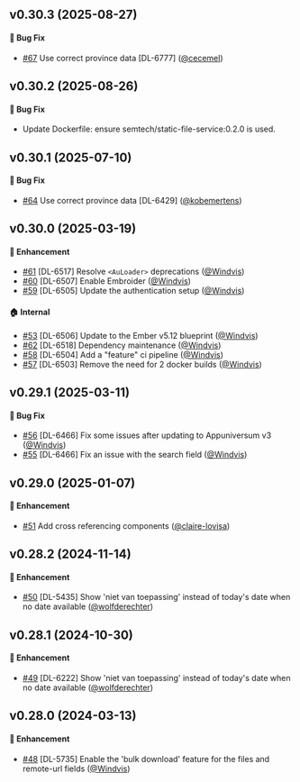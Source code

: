 ## v0.30.3 (2025-08-27)

#### :bug: Bug Fix
* [#67](https://github.com/lblod/frontend-toezicht-abb/pull/67) Use correct province data [DL-6777] ([@cecemel](https://github.com/cecemel))

## v0.30.2 (2025-08-26)

#### :bug: Bug Fix
- Update Dockerfile: ensure semtech/static-file-service:0.2.0 is used.

## v0.30.1 (2025-07-10)

#### :bug: Bug Fix
* [#64](https://github.com/lblod/frontend-toezicht-abb/pull/64) Use correct province data [DL-6429] ([@kobemertens](https://github.com/kobemertens))

## v0.30.0 (2025-03-19)

#### :rocket: Enhancement
* [#61](https://github.com/lblod/frontend-toezicht-abb/pull/61) [DL-6517] Resolve `<AuLoader>` deprecations ([@Windvis](https://github.com/Windvis))
* [#60](https://github.com/lblod/frontend-toezicht-abb/pull/60) [DL-6507] Enable Embroider ([@Windvis](https://github.com/Windvis))
* [#59](https://github.com/lblod/frontend-toezicht-abb/pull/59) [DL-6505] Update the authentication setup ([@Windvis](https://github.com/Windvis))

#### :house: Internal
* [#53](https://github.com/lblod/frontend-toezicht-abb/pull/53) [DL-6506] Update to the Ember v5.12 blueprint ([@Windvis](https://github.com/Windvis))
* [#62](https://github.com/lblod/frontend-toezicht-abb/pull/62) [DL-6518] Dependency maintenance ([@Windvis](https://github.com/Windvis))
* [#58](https://github.com/lblod/frontend-toezicht-abb/pull/58) [DL-6504] Add a "feature" ci pipeline ([@Windvis](https://github.com/Windvis))
* [#57](https://github.com/lblod/frontend-toezicht-abb/pull/57) [DL-6503] Remove the need for 2 docker builds ([@Windvis](https://github.com/Windvis))

## v0.29.1 (2025-03-11)

#### :bug: Bug Fix
* [#56](https://github.com/lblod/frontend-toezicht-abb/pull/56) [DL-6466] Fix some issues after updating to Appuniversum v3 ([@Windvis](https://github.com/Windvis))
* [#55](https://github.com/lblod/frontend-toezicht-abb/pull/55) [DL-6466] Fix an issue with the search field ([@Windvis](https://github.com/Windvis))

## v0.29.0 (2025-01-07)

#### :rocket: Enhancement
* [#51](https://github.com/lblod/frontend-toezicht-abb/pull/51) Add cross referencing components ([@claire-lovisa](https://github.com/claire-lovisa))

## v0.28.2 (2024-11-14)

#### :rocket: Enhancement
* [#50](https://github.com/lblod/frontend-toezicht-abb/pull/50) [DL-5435] Show 'niet van toepassing' instead of today's date when no date available ([@wolfderechter](https://github.com/wolfderechter))

## v0.28.1 (2024-10-30)

#### :rocket: Enhancement
* [#49](https://github.com/lblod/frontend-toezicht-abb/pull/49) [DL-6222] Show 'niet van toepassing' instead of today's date when no date available ([@wolfderechter](https://github.com/wolfderechter))

## v0.28.0 (2024-03-13)

#### :rocket: Enhancement
* [#48](https://github.com/lblod/frontend-toezicht-abb/pull/48) [DL-5735] Enable the 'bulk download' feature for the files and remote-url fields ([@Windvis](https://github.com/Windvis))

